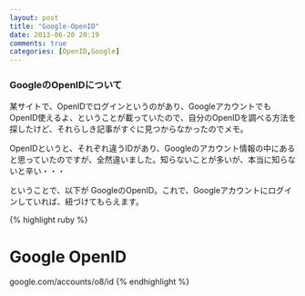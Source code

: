 ```yaml
---
layout: post
title: "Google-OpenID"
date: 2013-06-20 20:19
comments: true
categories: [OpenID,Google]
---
```


### GoogleのOpenIDについて

某サイトで、OpenIDでログインというのがあり、GoogleアカウントでもOpenID使えるよ、ということが載っていたので、自分のOpenIDを調べる方法を探したけど、それらしき記事がすぐに見つからなかったのでメモ。

OpenIDというと、それぞれ違うIDがあり、Googleのアカウント情報の中にあると思っていたのですが、全然違いました。知らないことが多いが、本当に知らないと辛い・・・

ということで、以下が GoogleのOpenID。これで、Googleアカウントにログインしていれば、紐づけてもらえます。

{% highlight ruby %}
# Google OpenID
google.com/accounts/o8/id
{% endhighlight %}